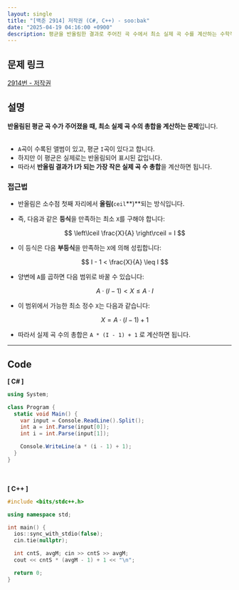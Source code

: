 ```yaml
---
layout: single
title: "[백준 2914] 저작권 (C#, C++) - soo:bak"
date: "2025-04-19 04:16:00 +0900"
description: 평균을 반올림한 결과로 주어진 곡 수에서 최소 실제 곡 수를 계산하는 수학적 역산 문제인 백준 2914번 저작권 문제의 C# 및 C++ 풀이 및 해설
---
```


## 문제 링크
[2914번 - 저작권](https://www.acmicpc.net/problem/2914)

## 설명
**반올림된 평균 곡 수가 주어졌을 때, 최소 실제 곡 수의 총합을 계산하는 문제**입니다.<br>
<br>

- `A`곡이 수록된 앨범이 있고, 평균 `I`곡이 있다고 합니다.<br>
- 하지만 이 평균은 실제로는 반올림되어 표시된 값입니다.<br>
- 따라서 **반올림 결과가 I가 되는 가장 작은 실제 곡 수 총합**을 계산하면 됩니다.<br>

### 접근법
- 반올림은 소수점 첫째 자리에서 **올림(**`ceil`**)**되는 방식입니다.<br>
- 즉, 다음과 같은 **등식**을 만족하는 최소 `X`를 구해야 합니다:<br>

  $$
  \left\lceil \frac{X}{A} \right\rceil = I
  $$

- 이 등식은 다음 **부등식**을 만족하는 `X`에 의해 성립합니다:

  $$
  I - 1 < \frac{X}{A} \leq I
  $$

- 양변에 `A`를 곱하면 다음 범위로 바꿀 수 있습니다:

  $$
  A \cdot (I - 1) < X \leq A \cdot I
  $$

- 이 범위에서 가능한 최소 정수 `X`는 다음과 같습니다:

  $$
  X = A \cdot (I - 1) + 1
  $$

- 따라서 실제 곡 수의 총합은 `A * (I - 1) + 1` 로 계산하면 됩니다.<br>

---

## Code
<b>[ C# ] </b>
<br>

```csharp
using System;

class Program {
  static void Main() {
    var input = Console.ReadLine().Split();
    int a = int.Parse(input[0]);
    int i = int.Parse(input[1]);

    Console.WriteLine(a * (i - 1) + 1);
  }
}
```

<br><br>
<b>[ C++ ] </b>
<br>

```cpp
#include <bits/stdc++.h>

using namespace std;

int main() {
  ios::sync_with_stdio(false);
  cin.tie(nullptr);

  int cntS, avgM; cin >> cntS >> avgM;
  cout << cntS * (avgM - 1) + 1 << "\n";

  return 0;
}
```

